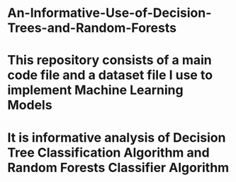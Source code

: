 # An-Informative-Use-of-Decision-Trees-and-Random-Forests

# This repository consists of a main code file and a dataset file I use to implement Machine Learning Models

# It is informative analysis of Decision Tree Classification Algorithm and Random Forests Classifier Algorithm
